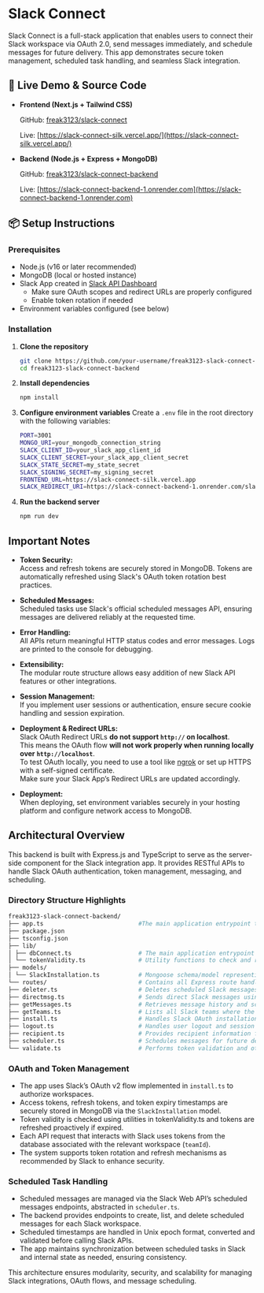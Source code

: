 # Slack Connect

Slack Connect is a full-stack application that enables users to connect their Slack workspace via OAuth 2.0, send messages immediately, and schedule messages for future delivery. This app demonstrates secure token management, scheduled task handling, and seamless Slack integration.

## 🚀 Live Demo & Source Code

- **Frontend (Next.js + Tailwind CSS)**

  GitHub: [freak3123/slack-connect](freak3123/slack-connect)

  Live: [https://slack-connect-silk.vercel.app/](https://slack-connect-silk.vercel.app/)

- **Backend (Node.js + Express + MongoDB)**

  GitHub: [freak3123/slack-connect-backend](freak3123/slack-connect-backend)

  Live: [https://slack-connect-backend-1.onrender.com](https://slack-connect-backend-1.onrender.com)

## 📦 Setup Instructions

### Prerequisites

- Node.js (v16 or later recommended)
- MongoDB (local or hosted instance)
- Slack App created in [Slack API Dashboard](https://api.slack.com/apps)
  - Make sure OAuth scopes and redirect URLs are properly configured
  - Enable token rotation if needed
- Environment variables configured (see below)

### Installation

1. **Clone the repository**
   ```bash
   git clone https://github.com/your-username/freak3123-slack-connect-backend.git
   cd freak3123-slack-connect-backend
   ```

2. **Install dependencies**
   ```bash
   npm install

   ```
   
3. **Configure environment variables**
   Create a `.env` file in the root directory with the following variables:
   
   ```bash
   PORT=3001
   MONGO_URI=your_mongodb_connection_string
   SLACK_CLIENT_ID=your_slack_app_client_id
   SLACK_CLIENT_SECRET=your_slack_app_client_secret
   SLACK_STATE_SECRET=my_state_secret
   SLACK_SIGNING_SECRET=my_signing_secret
   FRONTEND_URL=https://slack-connect-silk.vercel.app
   SLACK_REDIRECT_URI=https://slack-connect-backend-1.onrender.com/slack/oauth/callback
   ```

4. **Run the backend server**
   ```bash
   npm run dev
   ```

## Important Notes

- **Token Security:**  
  Access and refresh tokens are securely stored in MongoDB. Tokens are automatically refreshed using Slack's OAuth token rotation best practices.

- **Scheduled Messages:**  
  Scheduled tasks use Slack's official scheduled messages API, ensuring messages are delivered reliably at the requested time.

- **Error Handling:**  
  All APIs return meaningful HTTP status codes and error messages. Logs are printed to the console for debugging.

- **Extensibility:**  
  The modular route structure allows easy addition of new Slack API features or other integrations.

- **Session Management:**  
  If you implement user sessions or authentication, ensure secure cookie handling and session expiration.

- **Deployment & Redirect URLs:**  
  Slack OAuth Redirect URLs **do not support `http://` on localhost**.  
  This means the OAuth flow **will not work properly when running locally over `http://localhost`**.  
  To test OAuth locally, you need to use a tool like [ngrok](https://ngrok.com/) or set up HTTPS with a self-signed certificate.  
  Make sure your Slack App’s Redirect URLs are updated accordingly.

- **Deployment:**  
  When deploying, set environment variables securely in your hosting platform and configure network access to MongoDB.



## Architectural Overview

This backend is built with Express.js and TypeScript to serve as the server-side component for the Slack integration app. It provides RESTful APIs to handle Slack OAuth authentication, token management, messaging, and scheduling.

### Directory Structure Highlights

``` bash
freak3123-slack-connect-backend/     
├── app.ts                           #The main application entrypoint that configures Express, connects to the database, and mounts API routes.
├── package.json                     
├── tsconfig.json                    
├── lib/                             
│ ├── dbConnect.ts                   # The main application entrypoint that configures Express, connects to the database, and mounts API routes.
│ └── tokenValidity.ts               # Utility functions to check and refresh Slack OAuth tokens for maintaining valid access.
├── models/                          
│ └── SlackInstallation.ts           # Mongoose schema/model representing Slack workspace installations, storing tokens and team information securely.
└── routes/                          # Contains all Express route handlers that implement the core API functionality:
├── deleter.ts                       # Deletes scheduled Slack messages.
├── directmsg.ts                     # Sends direct Slack messages using stored tokens.
├── getMessages.ts                   # Retrieves message history and scheduled messages from Slack.
├── getTeams.ts                      # Lists all Slack teams where the app is installed.
├── install.ts                       # Handles Slack OAuth installation flow, exchanging codes for tokens and storing installation data.
├── logout.ts                        # Handles user logout and session termination.
├── recipient.ts                     # Provides recipient information for messaging.
├── scheduler.ts                     # Schedules messages for future delivery leveraging Slack’s scheduled messages API.
└── validate.ts                      # Performs token validation and other middleware functions.
```

### OAuth and Token Management

- The app uses Slack’s OAuth v2 flow implemented in `install.ts` to authorize workspaces.
- Access tokens, refresh tokens, and token expiry timestamps are securely stored in MongoDB via the `SlackInstallation` model.
- Token validity is checked using utilities in tokenValidity.ts and tokens are refreshed proactively if expired.
- Each API request that interacts with Slack uses tokens from the database associated with the relevant workspace (`teamId`).
- The system supports token rotation and refresh mechanisms as recommended by Slack to enhance security.

### Scheduled Task Handling

- Scheduled messages are managed via the Slack Web API’s scheduled messages endpoints, abstracted in `scheduler.ts`.
- The backend provides endpoints to create, list, and delete scheduled messages for each Slack workspace.
- Scheduled timestamps are handled in Unix epoch format, converted and validated before calling Slack APIs.
- The app maintains synchronization between scheduled tasks in Slack and internal state as needed, ensuring consistency.

This architecture ensures modularity, security, and scalability for managing Slack integrations, OAuth flows, and message scheduling.


